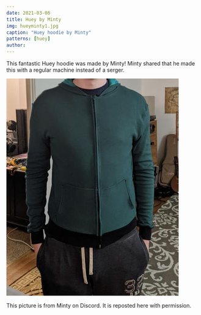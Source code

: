 ```yaml
---
date: 2021-03-06
title: Huey by Minty
img: hueyminty1.jpg
caption: "Huey hoodie by Minty"
patterns: [huey]
author:
---
```


This fantastic Huey hoodie was made by Minty! Minty shared that he made this with a regular machine instead of a serger.

![Zipped view](hueyminty2.jpg)

<Note>

This picture is from Minty on Discord. It is reposted here with permission.

</Note>
